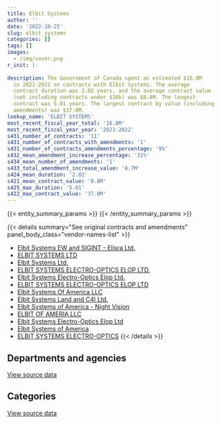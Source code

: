 ```yaml
---
title: Elbit Systems
author: ''
date: '2022-10-25'
slug: elbit_systems
categories: []
tags: []
images:
  - /img/cover.png
r_init: |-
  
description: The Government of Canada spent an estimated $16.0M
  in 2021-2022 on contracts with Elbit Systems. The average
  contract duration was 2.02 years, and the average contract value
  (not including contracts under $10k) was $8.8M. The longest
  contract was 5.01 years. The largest contract by value (including
  amendments) was $37.0M.
lookup_name: 'ELBIT SYSTEMS'
most_recent_fiscal_year_total: '16.0M'
most_recent_fiscal_year_year: '2021-2022'
s431_number_of_contracts: '11'
s431_number_of_contracts_with_amendments: '1'
s431_number_of_contracts_amendments_percentage: '9%'
s432_mean_amendment_increase_percentage: '31%'
s434_mean_number_of_amendments: '1'
s433_total_amendment_increase_value: '8.7M'
s424_mean_duration: '2.02'
s421_mean_contract_value: '8.8M'
s425_max_duration: '5.01'
s422_max_contract_value: '37.0M'
---
```


<script src="/rmarkdown-libs/htmlwidgets/htmlwidgets.js"></script>
<link href="/rmarkdown-libs/datatables-css/datatables-crosstalk.css" rel="stylesheet" />
<script src="/rmarkdown-libs/datatables-binding/datatables.js"></script>
<script src="/rmarkdown-libs/jquery/jquery-3.6.0.min.js"></script>
<link href="/rmarkdown-libs/dt-core-bootstrap/css/dataTables.bootstrap.min.css" rel="stylesheet" />
<link href="/rmarkdown-libs/dt-core-bootstrap/css/dataTables.bootstrap.extra.css" rel="stylesheet" />
<script src="/rmarkdown-libs/dt-core-bootstrap/js/jquery.dataTables.min.js"></script>
<script src="/rmarkdown-libs/dt-core-bootstrap/js/dataTables.bootstrap.min.js"></script>
<link href="/rmarkdown-libs/crosstalk/css/crosstalk.min.css" rel="stylesheet" />
<script src="/rmarkdown-libs/crosstalk/js/crosstalk.min.js"></script>
<script src="/rmarkdown-libs/htmlwidgets/htmlwidgets.js"></script>
<link href="/rmarkdown-libs/datatables-css/datatables-crosstalk.css" rel="stylesheet" />
<script src="/rmarkdown-libs/datatables-binding/datatables.js"></script>
<script src="/rmarkdown-libs/jquery/jquery-3.6.0.min.js"></script>
<link href="/rmarkdown-libs/dt-core-bootstrap/css/dataTables.bootstrap.min.css" rel="stylesheet" />
<link href="/rmarkdown-libs/dt-core-bootstrap/css/dataTables.bootstrap.extra.css" rel="stylesheet" />
<script src="/rmarkdown-libs/dt-core-bootstrap/js/jquery.dataTables.min.js"></script>
<script src="/rmarkdown-libs/dt-core-bootstrap/js/dataTables.bootstrap.min.js"></script>
<link href="/rmarkdown-libs/crosstalk/css/crosstalk.min.css" rel="stylesheet" />
<script src="/rmarkdown-libs/crosstalk/js/crosstalk.min.js"></script>

{{< entity_summary_params >}}
{{< /entity_summary_params >}}

{{< details summary="See original contracts and amendments" panel_body_class="vendor-names-list" >}}
- [Elbit Systems EW and SIGINT - Elisra Ltd.](https://search.open.canada.ca/en/ct/?sort=contract_value_f%20desc&page=1&search_text=%22Elbit%20Systems%20EW%20and%20SIGINT%20-%20Elisra%20Ltd.%22)
- [ELBIT SYSTEMS LTD](https://search.open.canada.ca/en/ct/?sort=contract_value_f%20desc&page=1&search_text=%22ELBIT%20SYSTEMS%20LTD%22)
- [Elbit Systems Ltd.](https://search.open.canada.ca/en/ct/?sort=contract_value_f%20desc&page=1&search_text=%22Elbit%20Systems%20Ltd.%22)
- [ELBIT SYSTEMS ELECTRO-OPTICS ELOP LTD.](https://search.open.canada.ca/en/ct/?sort=contract_value_f%20desc&page=1&search_text=%22ELBIT%20SYSTEMS%20ELECTRO-OPTICS%20ELOP%20LTD.%22)
- [Elbit Systems Electro-Optics Elop Ltd.](https://search.open.canada.ca/en/ct/?sort=contract_value_f%20desc&page=1&search_text=%22Elbit%20Systems%20Electro-Optics%20Elop%20Ltd.%22)
- [ELBIT SYSTEMS ELECTRO-OPTICS ELOP LTD](https://search.open.canada.ca/en/ct/?sort=contract_value_f%20desc&page=1&search_text=%22ELBIT%20SYSTEMS%20ELECTRO-OPTICS%20ELOP%20LTD%22)
- [Elbit Systems Of America LLC](https://search.open.canada.ca/en/ct/?sort=contract_value_f%20desc&page=1&search_text=%22Elbit%20Systems%20Of%20America%20LLC%22)
- [Elbit Systems Land and C4I Ltd.](https://search.open.canada.ca/en/ct/?sort=contract_value_f%20desc&page=1&search_text=%22Elbit%20Systems%20Land%20and%20C4I%20Ltd.%22)
- [Elbit Systems of America - Night Vision](https://search.open.canada.ca/en/ct/?sort=contract_value_f%20desc&page=1&search_text=%22Elbit%20Systems%20of%20America%20-%20Night%20Vision%22)
- [ELBIT OF AMERIA LLC](https://search.open.canada.ca/en/ct/?sort=contract_value_f%20desc&page=1&search_text=%22ELBIT%20OF%20AMERIA%20LLC%22)
- [Elbit Systems Electro-Optics Elop Ltd](https://search.open.canada.ca/en/ct/?sort=contract_value_f%20desc&page=1&search_text=%22Elbit%20Systems%20Electro-Optics%20Elop%20Ltd%22)
- [Elbit Systems of America](https://search.open.canada.ca/en/ct/?sort=contract_value_f%20desc&page=1&search_text=%22Elbit%20Systems%20of%20America%22)
- [ELBIT SYSTEMS ELECTRO-OPTICS](https://search.open.canada.ca/en/ct/?sort=contract_value_f%20desc&page=1&search_text=%22ELBIT%20SYSTEMS%20ELECTRO-OPTICS%22)
{{< /details >}}

## Departments and agencies

<div id="htmlwidget-1" style="width:100%;height:auto;" class="datatables html-widget"></div>
<script type="application/json" data-for="htmlwidget-1">{"x":{"style":"bootstrap","filter":"none","vertical":false,"data":[["<a href=\"/departments/dnd-mdn/\">National Defence<\/a>","<a href=\"/departments/tc/\">Transport Canada<\/a>"],[17094431.23,null],[17848550.04,null],[1476181.89,2987820.82],[187391.29,15805139.12]],"container":"<table class=\"table table-striped table-hover row-border order-column display\">\n  <thead>\n    <tr>\n      <th>Department<\/th>\n      <th>2018-2019<\/th>\n      <th>2019-2020<\/th>\n      <th>2020-2021<\/th>\n      <th>2021-2022<\/th>\n    <\/tr>\n  <\/thead>\n<\/table>","options":{"order":[[4,"desc"]],"pageLength":10,"autoWidth":true,"columnDefs":[{"targets":1,"render":"function(data, type, row, meta) {\n    return type !== 'display' ? data : DTWidget.formatCurrency(data, \"$\", 2, 3, \",\", \".\", true, null);\n  }"},{"targets":2,"render":"function(data, type, row, meta) {\n    return type !== 'display' ? data : DTWidget.formatCurrency(data, \"$\", 2, 3, \",\", \".\", true, null);\n  }"},{"targets":3,"render":"function(data, type, row, meta) {\n    return type !== 'display' ? data : DTWidget.formatCurrency(data, \"$\", 2, 3, \",\", \".\", true, null);\n  }"},{"targets":4,"render":"function(data, type, row, meta) {\n    return type !== 'display' ? data : DTWidget.formatCurrency(data, \"$\", 2, 3, \",\", \".\", true, null);\n  }"},{"width":"16%","targets":[1,2,3,4]},{"className":"dt-right","targets":[1,2,3,4]}],"orderClasses":false}},"evals":["options.columnDefs.0.render","options.columnDefs.1.render","options.columnDefs.2.render","options.columnDefs.3.render"],"jsHooks":[]}</script>
<p class="text-right">
<a href="https://github.com/GoC-Spending/contracts-data/tree/main/data/out/vendors/elbit_systems/summary_by_fiscal_year_by_department.csv" class="source-data-link btn btn-link">View source data</a>
</p>

## Categories

<div id="htmlwidget-2" style="width:100%;height:auto;" class="datatables html-widget"></div>
<script type="application/json" data-for="htmlwidget-2">{"x":{"style":"bootstrap","filter":"none","vertical":false,"data":[["<a href=\"/categories/defence/\">Defence<\/a>","<a href=\"/categories/transportation_and_logistics/\">Transportation and logistics<\/a>","<a href=\"/categories/industrial_products_and_services/\">Industrial products and services<\/a>"],[5731982.86,null,11362448.38],[5747686.92,null,12100863.12],[1476181.89,2987820.82,null],[null,15805139.12,187391.29]],"container":"<table class=\"table table-striped table-hover row-border order-column display\">\n  <thead>\n    <tr>\n      <th>Category<\/th>\n      <th>2018-2019<\/th>\n      <th>2019-2020<\/th>\n      <th>2020-2021<\/th>\n      <th>2021-2022<\/th>\n    <\/tr>\n  <\/thead>\n<\/table>","options":{"order":[[4,"desc"]],"dom":"t","pageLength":30,"autoWidth":true,"columnDefs":[{"targets":1,"render":"function(data, type, row, meta) {\n    return type !== 'display' ? data : DTWidget.formatCurrency(data, \"$\", 2, 3, \",\", \".\", true, null);\n  }"},{"targets":2,"render":"function(data, type, row, meta) {\n    return type !== 'display' ? data : DTWidget.formatCurrency(data, \"$\", 2, 3, \",\", \".\", true, null);\n  }"},{"targets":3,"render":"function(data, type, row, meta) {\n    return type !== 'display' ? data : DTWidget.formatCurrency(data, \"$\", 2, 3, \",\", \".\", true, null);\n  }"},{"targets":4,"render":"function(data, type, row, meta) {\n    return type !== 'display' ? data : DTWidget.formatCurrency(data, \"$\", 2, 3, \",\", \".\", true, null);\n  }"},{"width":"16%","targets":[1,2,3,4]},{"className":"dt-right","targets":[1,2,3,4]}],"orderClasses":false,"lengthMenu":[10,25,30,50,100]}},"evals":["options.columnDefs.0.render","options.columnDefs.1.render","options.columnDefs.2.render","options.columnDefs.3.render"],"jsHooks":[]}</script>
<p class="text-right">
<a href="https://github.com/GoC-Spending/contracts-data/tree/main/data/out/vendors/elbit_systems/summary_by_fiscal_year_by_category.csv" class="source-data-link btn btn-link">View source data</a>
</p>
